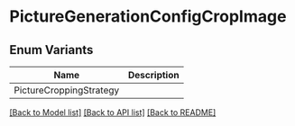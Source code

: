 # PictureGenerationConfigCropImage

## Enum Variants

| Name | Description |
|---- | -----|
| PictureCroppingStrategy |  |

[[Back to Model list]](../README.md#documentation-for-models) [[Back to API list]](../README.md#documentation-for-api-endpoints) [[Back to README]](../README.md)


